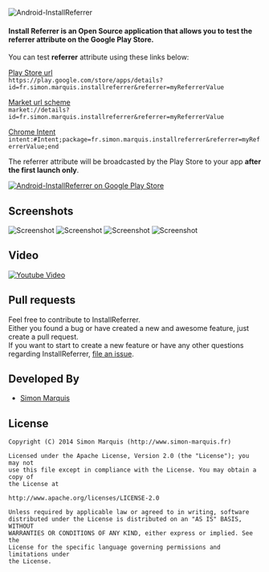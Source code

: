 ![Android-InstallReferrer](https://raw.githubusercontent.com/SimonMarquis/Android-InstallReferrer/master/resources/Feature%20graphic%20-%20resized.png "Android-InstallReferrer") 
#### Install Referrer is an Open Source application that allows you to test the referrer attribute on the Google Play Store.

You can test <b>referrer</b> attribute using these links below:

<a href="https://play.google.com/store/apps/details?id=fr.simon.marquis.installreferrer&referrer=myReferrerValue">Play Store url</a>  
`https://play.google.com/store/apps/details?id=fr.simon.marquis.installreferrer&referrer=myReferrerValue`

<a href="market://details?id=fr.simon.marquis.installreferrer&referrer=myReferrerValue">Market url scheme</a>  
`market://details?id=fr.simon.marquis.installreferrer&referrer=myReferrerValue`

<a href="intent:#Intent;package=fr.simon.marquis.installreferrer&referrer=myReferrerValue;end">Chrome Intent</a>  
`intent:#Intent;package=fr.simon.marquis.installreferrer&referrer=myReferrerValue;end`

The referrer attribute will be broadcasted by the Play Store to your app <b>after the first launch only</b>.

[![Android-InstallReferrer on Google Play Store](http://developer.android.com/images/brand/en_generic_rgb_wo_60.png)](https://play.google.com/store/apps/details?id=fr.simon.marquis.installreferrer)

## Screenshots

![Screenshot][screen1]
![Screenshot][screen2]
![Screenshot][screen3]
![Screenshot][screen4]

## Video

[![Youtube Video](http://img.youtube.com/vi/P6_y9YoTUT0/0.jpg)](http://www.youtube.com/watch?v=P6_y9YoTUT0)

## Pull requests

Feel free to contribute to InstallReferrer.  
Either you found a bug or have created a new and awesome feature, just create a pull request.  
If you want to start to create a new feature or have any other questions regarding InstallReferrer, [file an issue](https://github.com/SimonMarquis/Android-InstallReferrer/issues/new).

## Developed By

* [Simon Marquis][1]

## License

	Copyright (C) 2014 Simon Marquis (http://www.simon-marquis.fr)
	
	Licensed under the Apache License, Version 2.0 (the "License"); you may not
	use this file except in compliance with the License. You may obtain a copy of
	the License at
	
	http://www.apache.org/licenses/LICENSE-2.0
	
	Unless required by applicable law or agreed to in writing, software
	distributed under the License is distributed on an "AS IS" BASIS, WITHOUT
	WARRANTIES OR CONDITIONS OF ANY KIND, either express or implied. See the
	License for the specific language governing permissions and limitations under
	the License.


 [1]: http://www.simon-marquis.fr
 
 [screen1]: https://raw.github.com/SimonMarquis/Android-InstallReferrer/master/resources/framed/1%20-%20resized.png "Undefined"
 [screen2]: https://raw.github.com/SimonMarquis/Android-InstallReferrer/master/resources/framed/2%20-%20resized.png "Simple data"
 [screen3]: https://raw.github.com/SimonMarquis/Android-InstallReferrer/master/resources/framed/3%20-%20resized.png "Special character"
 [screen4]: https://raw.github.com/SimonMarquis/Android-InstallReferrer/master/resources/framed/4%20-%20resized.png "utm"
